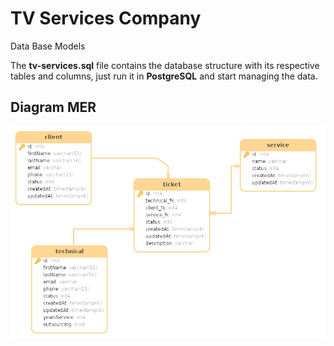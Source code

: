# TV Services Company

Data Base Models

The **tv-services.sql** file contains the database structure with its respective tables and columns, just run it in **PostgreSQL** and start managing the data.

## Diagram MER 

<img src="./Diagram1.png"/>
